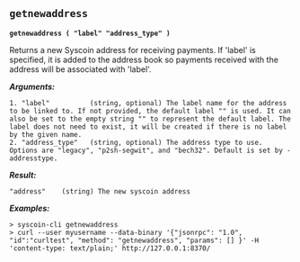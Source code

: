 ## **`getnewaddress`**

**`getnewaddress ( "label" "address_type" )`**

Returns a new Syscoin address for receiving payments.
If 'label' is specified, it is added to the address book 
so payments received with the address will be associated with 'label'.

***Arguments:***

```
1. "label"          (string, optional) The label name for the address to be linked to. If not provided, the default label "" is used. It can also be set to the empty string "" to represent the default label. The label does not need to exist, it will be created if there is no label by the given name.
2. "address_type"   (string, optional) The address type to use. Options are "legacy", "p2sh-segwit", and "bech32". Default is set by -addresstype.

```



***Result:***

```
"address"    (string) The new syscoin address

```



***Examples:***

```
> syscoin-cli getnewaddress 
> curl --user myusername --data-binary '{"jsonrpc": "1.0", "id":"curltest", "method": "getnewaddress", "params": [] }' -H 'content-type: text/plain;' http://127.0.0.1:8370/
```
